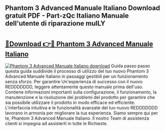 ## Phantom 3 Advanced Manuale Italiano Download gratuit PDF - Part-zQc Italiano Manuale dell'utente di riparazione mulLY

# <h2><a href="http://dfa5twr.blite.top/?on=Phantom+3+Advanced+Manuale+Italiano">🔗Download 👉🔴 Phantom 3 Advanced Manuale Italiano</a></h2>

[![Phantom 3 Advanced Manuale Italiano download](https://i.imgur.com/lujVjoI.png)](http://dfa5twr.blite.top/?on=Phantom+3+Advanced+Manuale+Italiano)
Guida passo passo questa guida suddivide il processo di utilizzo del tuo nuovo Phantom 3 Advanced Manuale Italiano in passaggi gestibili per un funzionamento senza sforzo. Per garantire Un'esperienza di successo con il nuovo REDDDDDDD, leggere attentamente questo manuale prima dell'uso. Contiene informazioni importanti sulla configurazione, il funzionamento, la manutenzione e la risoluzione dei problemi del prodotto per garantire che sia possibile utilizzare il prodotto in modo efficace ed efficiente. L'interfaccia intuitiva e le funzionalità avanzate del tuo nuovo REDDDDDDD lavorano in armonia per migliorare la tua esperienza. Siamo sempre qui per te, Phantom 3 Advanced Manuale Italiano. Il nostro Team di assistenza clienti si impegna ad assisterti in tutte le Richieste.
